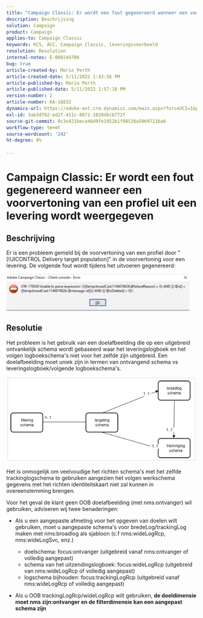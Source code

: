 ```yaml
---
title: "Campaign Classic: Er wordt een fout gegenereerd wanneer een voorvertoning wordt weergegeven van een profiel van een levering."
description: Beschrijving
solution: Campaign
product: Campaign
applies-to: Campaign Classic
keywords: KCS, ACC, Campaign Classic, leveringsvoorbeeld
resolution: Resolution
internal-notes: E-000244706
bug: true
article-created-by: Mario Perth
article-created-date: 5/11/2022 1:43:56 PM
article-published-by: Mario Perth
article-published-date: 5/11/2022 1:57:18 PM
version-number: 2
article-number: KA-16832
dynamics-url: https://adobe-ent.crm.dynamics.com/main.aspx?forceUCI=1&pagetype=entityrecord&etn=knowledgearticle&id=ccaebf62-30d1-ec11-a7b5-0022480a8d10
exl-id: 3ab3df82-ed2f-411c-8671-1020dbcb772f
source-git-commit: 0c3e421beca46d9fe1952b1f98538a50697216a0
workflow-type: tm+mt
source-wordcount: '242'
ht-degree: 0%

---
```


# Campaign Classic: Er wordt een fout gegenereerd wanneer een voorvertoning van een profiel uit een levering wordt weergegeven

## Beschrijving


Er is een probleem gemeld bij de voorvertoning van een profiel door &quot;[!UICONTROL Delivery target population]&quot; in de voorvertoning voor een levering. De volgende fout wordt tijdens het uitvoeren gegenereerd:

![](assets/___ceaebf62-30d1-ec11-a7b5-0022480a8d10___.jpeg)




## Resolutie


Het probleem is het gebruik van een doelafbeelding die op een uitgebreid ontvankelijk schema wordt gebaseerd waar het leveringslogboek en het volgen logboekschema&#39;s niet voor het zelfde zijn uitgebreid. Een doelafbeelding moet uniek zijn in termen van ontvangend schema vs leveringslogboek/volgende logboekschema&#39;s.

![](assets/3ec555a6-30d1-ec11-a7b5-0022480a8d10.png)

Het is onmogelijk om veelvoudige het richten schema&#39;s met het zelfde trackinglogschema te gebruiken aangezien het volgen werkschema gegevens met het richten identiteitskaart niet zal kunnen in overeenstemming brengen.

Voor het geval de klant geen OOB doelafbeelding (met nms:ontvanger) wil gebruiken, adviseren wij twee benaderingen:

- Als u een aangepaste afmeting voor het opgeven van doelen wilt gebruiken, moet u aangepaste schema&#39;s voor bredeLog/trackingLog maken met nms:broadlog als sjabloon (c.f nms:wideLogRcp, nms:wideLogSvc, enz.)

   - doelschema: focus:ontvanger (uitgebreid vanaf nms:ontvanger of volledig aangepast)
   - schema van het uitzendingslogboek: focus:wideLogRcp (uitgebreid van nms:wideLogRcp of volledig aangepast)
   - logschema bijhouden: focus:trackingLogRcp (uitgebreid vanaf nms:wideLogRcp of volledig aangepast)
- Als u OOB trackingLogRcp/wideLogRcp wilt gebruiken, <b>de doeldimensie moet nms zijn:ontvanger en de filterdimensie kan een aangepast schema zijn</b>
